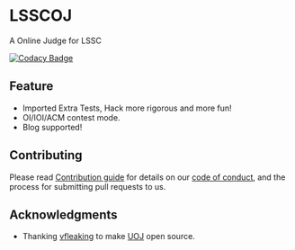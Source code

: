 # LSSCOJ

A Online Judge for LSSC

[![Codacy Badge](https://app.codacy.com/project/badge/Grade/7e8ff3eb35b94035a2ddaeb483c09a4c)](https://www.codacy.com/gh/lssc/LSSCOJ?utm_source=github.com&amp;utm_medium=referral&amp;utm_content=lssc/LSSCOJ&amp;utm_campaign=Badge_Grade)

## Feature

-   Imported Extra Tests, Hack more rigorous and more fun!
-   OI/IOI/ACM contest mode.
-   Blog supported!

## Contributing

Please read [Contribution guide](https://github.com/lssc/LSSCOJ/blob/master/CONTRIBUTING.md) for details on our [code of conduct](https://github.com/lssc/LSSCOJ/blob/master/CODE_OF_CONDUCT.md), and the process for submitting pull requests to us.

## Acknowledgments

-   Thanking [vfleaking](https://github.com/vfleaking) to make [UOJ](https://github.com/vfleaking/uoj) open source.
